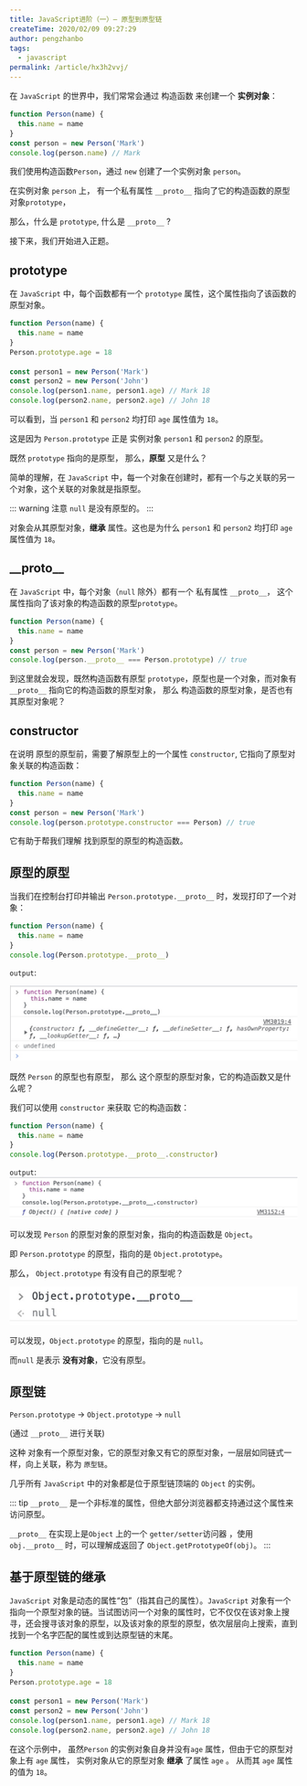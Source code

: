 ```yaml
---
title: JavaScript进阶（一）— 原型到原型链
createTime: 2020/02/09 09:27:29
author: pengzhanbo
tags:
  - javascript
permalink: /article/hx3h2vvj/
---
```


在 `JavaScript` 的世界中，我们常常会通过 构造函数 来创建一个 **实例对象**：

```js
function Person(name) {
  this.name = name
}
const person = new Person('Mark')
console.log(person.name) // Mark
```

我们使用构造函数`Person`，通过 `new` 创建了一个实例对象 `person`。

在实例对象 `person` 上， 有一个私有属性 `__proto__` 指向了它的构造函数的原型对象`prototype`，

那么，什么是 `prototype`, 什么是 `__proto__` ?

接下来，我们开始进入正题。

## prototype

在 `JavaScript` 中，每个函数都有一个 `prototype` 属性，这个属性指向了该函数的原型对象。

```js
function Person(name) {
  this.name = name
}
Person.prototype.age = 18

const person1 = new Person('Mark')
const person2 = new Person('John')
console.log(person1.name, person1.age) // Mark 18
console.log(person2.name, person2.age) // John 18
```

可以看到，当 `person1` 和 `person2` 均打印 `age` 属性值为 `18`。

这是因为 `Person.prototype` 正是 实例对象 `person1` 和 `person2` 的原型。

既然 `prototype` 指向的是原型， 那么，**原型** 又是什么？

简单的理解，在 `JavaScript` 中，每一个对象在创建时，都有一个与之关联的另一个对象，这个关联的对象就是指原型。

::: warning 注意
`null` 是没有原型的。
:::

对象会从其原型对象，**继承** 属性。这也是为什么 `person1` 和 `person2` 均打印 `age` 属性值为 `18`。

## \_\_proto\_\_

在 `JavaScript` 中，每个对象（`null` 除外）都有一个 私有属性 `__proto__`，
这个属性指向了该对象的构造函数的原型`prototype`。

```js
function Person(name) {
  this.name = name
}
const person = new Person('Mark')
console.log(person.__proto__ === Person.prototype) // true
```

到这里就会发现，既然构造函数有原型 `prototype`，原型也是一个对象，而对象有 `__proto__` 指向它的构造函数的原型对象，
那么 构造函数的原型对象，是否也有其原型对象呢？

## constructor

在说明 原型的原型前，需要了解原型上的一个属性 `constructor`, 它指向了原型对象关联的构造函数：

```js
function Person(name) {
  this.name = name
}
const person = new Person('Mark')
console.log(person.prototype.constructor === Person) // true
```

它有助于帮我们理解 找到原型的原型的构造函数。

## 原型的原型

当我们在控制台打印并输出 `Person.prototype.__proto__` 时，发现打印了一个对象：

```js
function Person(name) {
  this.name = name
}
console.log(Person.prototype.__proto__)
```

`output`:

![Person.prototype.**proto**](/images/js-prototype-1.png)

既然 `Person` 的原型也有原型， 那么 这个原型的原型对象，它的构造函数又是什么呢？

我们可以使用 `constructor` 来获取 它的构造函数：

```js
function Person(name) {
  this.name = name
}
console.log(Person.prototype.__proto__.constructor)
```

`output`:
![Person.prototype.**proto**.constructor](/images/js-prototype-2.png)

可以发现 `Person` 的原型对象的原型对象，指向的构造函数是 `Object`。

即 `Person.prototype` 的原型，指向的是 `Object.prototype`。

那么， `Object.prototype` 有没有自己的原型呢？

![Object.prototype.**proto**](/images/js-prototype-3.png)

可以发现，`Object.prototype` 的原型，指向的是 `null`。

而`null` 是表示 **没有对象**，它没有原型。

## 原型链

`Person.prototype` -> `Object.prototype` -> `null`

(通过 `__proto__` 进行关联)

这种 对象有一个原型对象，它的原型对象又有它的原型对象，一层层如同链式一样，向上关联，称为 `原型链`。

几乎所有 `JavaScript` 中的对象都是位于原型链顶端的 `Object` 的实例。

::: tip
`__proto__` 是一个非标准的属性，但绝大部分浏览器都支持通过这个属性来访问原型。

`__proto__` 在实现上是`Object` 上的一个 `getter/setter`访问器 ，使用 `obj.__proto__` 时，可以理解成返回了 `Object.getPrototypeOf(obj)`。
:::

## 基于原型链的继承

`JavaScript` 对象是动态的属性“包”（指其自己的属性）。`JavaScript` 对象有一个指向一个原型对象的链。当试图访问一个对象的属性时，它不仅仅在该对象上搜寻，还会搜寻该对象的原型，以及该对象的原型的原型，依次层层向上搜索，直到找到一个名字匹配的属性或到达原型链的末尾。

```js
function Person(name) {
  this.name = name
}
Person.prototype.age = 18

const person1 = new Person('Mark')
const person2 = new Person('John')
console.log(person1.name, person1.age) // Mark 18
console.log(person2.name, person2.age) // John 18
```

在这个示例中， 虽然`Person` 的实例对象自身并没有`age` 属性，但由于它的原型对象上有 `age` 属性，
实例对象从它的原型对象 **继承** 了属性 `age` 。 从而其 `age` 属性的值为 `18`。
